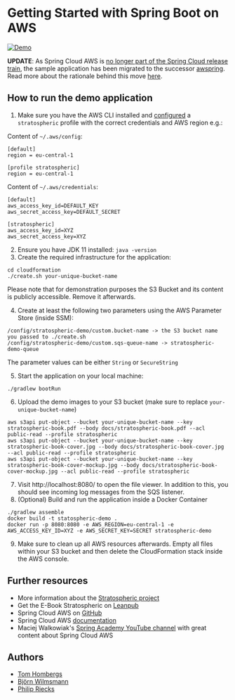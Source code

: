# Getting Started with Spring Boot on AWS

[![Demo](docs/s3simpleFileViewer.png)](https://stratospheric.dev)

**UPDATE**: As Spring Cloud AWS is [no longer part of the Spring Cloud release train](https://spring.io/blog/2020/04/17/spring-cloud-2020-0-0-m1-released), the sample application has been migrated to the successor [awspring](https://awspring.io/). Read more about the rationale behind this move [here](https://maciejwalkowiak.com/blog/spring-cloud-aws-2-3-rc2-released/).

## How to run the demo application

1. Make sure you have the AWS CLI installed and [configured](https://docs.aws.amazon.com/cli/latest/userguide/cli-configure-profiles.html) a `stratospheric` profile with the correct credentials and AWS region e.g.:

Content of `~/.aws/config`:
```
[default]
region = eu-central-1

[profile stratospheric]
region = eu-central-1
```

Content of `~/.aws/credentials`:

```
[default]
aws_access_key_id=DEFAULT_KEY
aws_secret_access_key=DEFAULT_SECRET

[stratospheric]
aws_access_key_id=XYZ
aws_secret_access_key=XYZ
```

2. Ensure you have JDK 11 installed: `java -version`
3. Create the required infrastructure for the application:
```
cd cloudformation
./create.sh your-unique-bucket-name
```

Please note that for demonstration purposes the S3 Bucket and its content is publicly accessible. Remove it afterwards.

4. Create at least the following two parameters using the AWS Parameter Store (inside SSM):

```
/config/stratospheric-demo/custom.bucket-name -> the S3 bucket name you passed to ./create.sh
/config/stratospheric-demo/custom.sqs-queue-name -> stratospheric-demo-queue
```

The parameter values can be either `String` or `SecureString`

5. Start the application on your local machine:
```
./gradlew bootRun
```
6. Upload the demo images to your S3 bucket (make sure to replace `your-unique-bucket-name`)
```
aws s3api put-object --bucket your-unique-bucket-name --key stratospheric-book.pdf --body docs/stratospheric-book.pdf --acl public-read --profile stratospheric
aws s3api put-object --bucket your-unique-bucket-name --key stratospheric-book-cover.jpg --body docs/stratospheric-book-cover.jpg --acl public-read --profile stratospheric
aws s3api put-object --bucket your-unique-bucket-name --key stratospheric-book-cover-mockup.jpg --body docs/stratospheric-book-cover-mockup.jpg --acl public-read --profile stratospheric
```
7. Visit http://localhost:8080/ to open the file viewer. In addition to this, you should see incoming log messages from the SQS listener.
8. (Optional) Build and run the application inside a Docker Container
```
./gradlew assemble
docker build -t statospheric-demo .
docker run -p 8080:8080 -e AWS_REGION=eu-central-1 -e AWS_ACCESS_KEY_ID=XYZ -e AWS_SECRET_KEY=SECRET stratospheric-demo
```

9. Make sure to clean up all AWS resources afterwards. Empty all files within your S3 bucket and then delete the CloudFormation stack inside the AWS console.


## Further resources

- More information about the [Stratospheric project](https://stratospheric.dev)
- Get the E-Book Stratospheric on [Leanpub](https://leanpub.com/stratospheric)
- Spring Cloud AWS on [GitHub](https://github.com/spring-cloud/spring-cloud-aws)
- Spring Cloud AWS [documentation](https://docs.spring.io/spring-cloud-aws/docs/current/reference/html/)
- Maciej Walkowiak's [Spring Academy YouTube channel](https://www.youtube.com/channel/UCslYinLbZnzzUdG0BMaiDKw) with great content about Spring Cloud AWS

## Authors

- [Tom Hombergs](https://reflectoring.io/)
- [Björn Wilmsmann](https://bjoernkw.com/)
- [Philip Riecks](https://rieckpil.de/)
